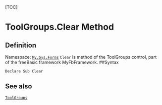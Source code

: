 [TOC]
# ToolGroups.Clear Method

## Definition
Namespace: [`My.Sys.Forms`](My.Sys.Forms.md)
`Clear` is method of the ToolGroups control, part of the freeBasic framework MyFbFramework.
##Syntax
```freeBasic
Declare Sub Clear
```

## See also
[`ToolGroups`](ToolGroups.md)

